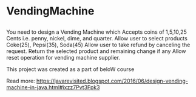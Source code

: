 # VendingMachine


##
You need to design a Vending Machine which
 Accepts coins of 1,5,10,25 Cents i.e. penny, nickel, dime, and quarter.
 Allow user to select products Coke(25), Pepsi(35), Soda(45)
 Allow user to take refund by canceling the request.
 Return the selected product and remaining change if any
 Allow reset operation for vending machine supplier.





This project was created as a part of beloW course 

Read more: https://javarevisited.blogspot.com/2016/06/design-vending-machine-in-java.html#ixzz7Pvt3Fpk3
